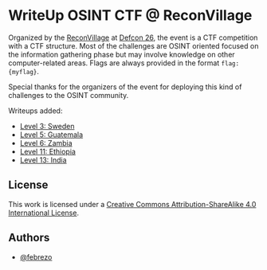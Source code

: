 WriteUp OSINT CTF @ ReconVillage
================================


Organized by the [ReconVillage](https://twitter.com/reconvillage) at [Defcon 26](https://defcon.org), the event is a CTF competition with a CTF structure. Most of the challenges are OSINT oriented focused on the  information gathering phase but may involve knowledge on other computer-related areas. Flags are always provided in the format `flag:{myflag}`.

Special thanks for the organizers of the event for deploying this kind of challenges to the OSINT community.

Writeups added:
- [Level 3: Sweden](levels/level_03-Sweden.md)
- [Level 5: Guatemala](levels/level_05-Guatemala.md)
- [Level 6: Zambia](levels/level_06-Zambia.md)
- [Level 11: Ethiopia](levels/level_11-Ethiopia.md)
- [Level 13: India](levels/level_13-India.md)


License
-------

This work is licensed under a [Creative Commons Attribution-ShareAlike 4.0 International License](http://creativecommons.org/licenses/by-sa/4.0/).

Authors
-------

- [@febrezo](https://twitter.com/febrezo)
